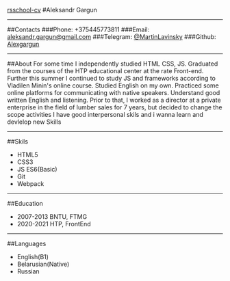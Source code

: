 [rsschool-cv](https://Alexgargun.github.io/rsschool-cv/cv)
#Aleksandr Gargun

---

##Contacts
###Phone: +375445773811
###Email: [aleksandr.gargun@gmail.com](aleksandr.gargun@gmail.com)
###Telegram: [@MartinLavinsky](@MartinLavinsky)
###Github: [Alexgargun](github.com/Alexgargun)

---

##About
For some time I independently studied HTML CSS, JS. Graduated from the courses of the HTP educational center at the rate Front-end. Further this summer I continued to study JS and frameworks according to Vladilen Minin's online course. Studied English on my own. Practiced some online platforms for communicating with native speakers. Understand good written English and listening. Prior to that, I worked as a director at a private enterprise in the field of lumber sales for 7 years, but decided to change the scope activities I have good interpersonal skils and i wanna learn and devlelop new Skills

---

##Skils

- HTML5
- CSS3
- JS ES6(Basic)
- Git
- Webpack

---

##Education

- 2007-2013 BNTU, FTMG
- 2020-2021 HTP, FrontEnd

---

##Languages

- English(B1)
- Belarusian(Native)
- Russian
